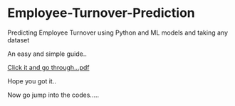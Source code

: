 # Employee-Turnover-Prediction
Predicting Employee Turnover using Python and ML models and taking any dataset 

An easy and simple guide..

[Click it and go through...pdf](https://github.com/MehtabRosul/Employee-Turnover-Prediction/files/12032658/Click.it.and.go.through.pdf)


Hope you got it..

Now go jump into the codes.....
